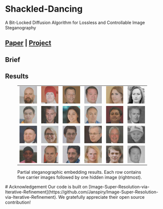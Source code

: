 # Shackled-Dancing
A Bit-Locked Diffusion Algorithm for Lossless and Controllable Image Steganography
## [Paper](https://arxiv.org/abs/2505.10950) | [Project](https://github.com/yingtian22/Shackled-Dancing)
## Brief
## Results
<figure>
  <table>
    <tr>
      <td><img src="Figures/1.png" width="100"></td>
      <td><img src="Figures/2.png" width="100"></td>
      <td><img src="Figures/3.png" width="100"></td>
      <td><img src="Figures/4.png" width="100"></td>
      <td><img src="Figures/5.png" width="100"></td>
      <td><img src="Figures/6.png" width="100"></td>
    </tr>
    <tr>
      <td><img src="Figures/7.png" width="100"></td>
      <td><img src="Figures/8.png" width="100"></td>
      <td><img src="Figures/9.png" width="100"></td>
      <td><img src="Figures/10.png" width="100"></td>
      <td><img src="Figures/11.png" width="100"></td>
      <td><img src="Figures/12.png" width="100"></td>
    </tr>
    <tr>
      <td><img src="Figures/13.png" width="100"></td>
      <td><img src="Figures/14.png" width="100"></td>
      <td><img src="Figures/15.png" width="100"></td>
      <td><img src="Figures/16.png" width="100"></td>
      <td><img src="Figures/17.png" width="100"></td>
      <td><img src="Figures/18.png" width="100"></td>
    </tr>
    <tr>
      <td><img src="Figures/19.png" width="100"></td>
      <td><img src="Figures/20.png" width="100"></td>
      <td><img src="Figures/21.png" width="100"></td>
      <td><img src="Figures/22.png" width="100"></td>
      <td><img src="Figures/23.png" width="100"></td>
      <td><img src="Figures/24.png" width="100"></td>
    </tr>
  </table>
  <figcaption>Partial steganographic embedding results. Each row contains five carrier images followed by one hidden image (rightmost).</figcaption>
</figure>
# Acknowledgement
Our code is built on [Image-Super-Resolution-via-Iterative-Refinement](https://github.com/Janspiry/Image-Super-Resolution-via-Iterative-Refinement). We gratefully appreciate their open source contribution!
